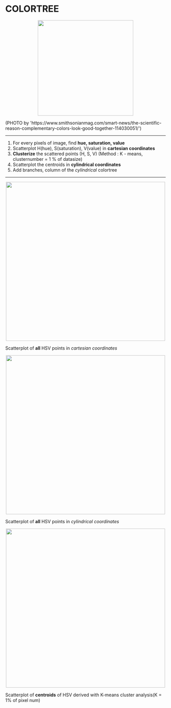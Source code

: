 # COLORTREE

<p align="center">
  <img src="https://github.com/suhyuuk/COLORTREE/blob/main/opposite.jpg"  img width="300px"/>
<p/>
(PHOTO by 'https://www.smithsonianmag.com/smart-news/the-scientific-reason-complementary-colors-look-good-together-114030051/')

***
1. For every pixels of image, find **hue, saturation, value**
2. Scatterplot H(hue), S(saturation), V(value) in **cartesian coordinates**
3. **Clusterize** the scattered points (H, S, V) (Method : K - means, clusternumber = 1 % of datasize)
4. Scatterplot the centroids in **cylindrical coordinates**
5. Add branches, column of the *cylindrical* colortree

***

<p align="center">
  <img src="https://github.com/suhyuuk/COLORTREE/blob/main/cartesian_opposite.png"  img width="500px"/>
<p/>

Scatterplot of **all** HSV points in *cartesian coordinates*



<p align="center">
  <img src="https://github.com/suhyuuk/COLORTREE/blob/main/cylindrical_opposite.png"  img width="500px"/>
<p/>

Scatterplot of **all** HSV points in *cylindrical coordinates*



<p align="center">
  <img src="https://github.com/suhyuuk/COLORTREE/blob/main/cylindrical_opposite_1per_centroids.png"  img width="500px"/>
<p/>

Scatterplot of **centroids** of HSV derived with K-means cluster analysis(K = 1% of pixel num)
